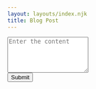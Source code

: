 ```yaml
---
layout: layouts/index.njk
title: Blog Post
---
```


<link rel="stylesheet" href=
"https://stackpath.bootstrapcdn.com/bootstrap/4.3.1/css/bootstrap.min.css"
		integrity="sha384-ggOyR0iXCbMQv3Xipma34MD+dH/1fQ784/j6cY/iJTQUOhcWr7x9JvoRxT2MZw1T"
		crossorigin="anonymous">



<div class="input-group ">
<textarea id="content" class="form-control" placeholder="Enter the content" rows="5"></textarea>
</div>
<div>
<button type="button" id="btn" class="btn btn-primary float-right my-3">Submit</button>
</div>
<div class="input-group">
<div id="posted"></div>
</div>

<script>
    let desc = document.getElementById("content");
    let button = document.querySelector("#btn");
    
    showPost();

    button.addEventListener("click",()=>{
    let posts = localStorage.getItem("content");
    if(posts == null){
        newPost = [];
    }
    else {
        newPost = JSON.parse(posts);
    }
    newPost.push(desc.value);
    localStorage.setItem("content", JSON.stringify(newPost));
    desc.value = "";
    showPost();
    })


    function showPost(){
    let posts = localStorage.getItem("content");
    if (posts == null){
    newPost = [];
    }
    else {
     newPost = JSON.parse(posts);
    }
    let html = "";
  
    newPost.forEach(function(element, index) {
<!--         let cutIt = element.substring(0, 200); -->
        html += `<div class="card m-3">
                     <div class="card-body m-3">
                       <h5 class="card-title">
                        Post ${index + 1}
                    </h5>
                    <div id="edit" class="card-text"> 
                        <div>${element}</div>
                    </div>
                     <button id="${index}" onClick="deletePosts(this.id)"
                    class="btn btn-info">
                    Delete Post
                </button>
                </div>
               </div>`
    })
    let addPost = document.getElementById("posted")
    if (newPost.length != 0) {
        addPost.innerHTML = html;
    }
    else{
        addPost.innerHTML = `Nothing to show! Type your article`;
    }
    }
    
    function deletePosts(index){
    let confirmDel = confirm("Are you sure you want to delete this post?");
    if(!confirmDel) return;

    let posts = localStorage.getItem("content");
    
    if (posts == null) newPost = [];
	
    else newPost = JSON.parse(posts);
  
    newPost.splice(index, 1);
  
    localStorage.setItem("content", JSON.stringify(newPost));
  
    showPost();
    }
    
    
</script>
